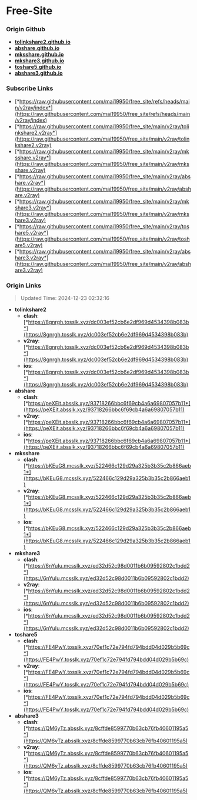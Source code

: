 # Free-Site

### Origin Github

- [**tolinkshare2.github.io**](https://github.com/tolinkshare2/tolinkshare2.github.io)
- [**abshare.github.io**](https://github.com/abshare/abshare.github.io)
- [**mksshare.github.io**](https://github.com/mksshare/mksshare.github.io)
- [**mkshare3.github.io**](https://github.com/mkshare3/mkshare3.github.io)
- [**toshare5.github.io**](https://github.com/toshare5/toshare5.github.io)
- [**abshare3.github.io**](https://github.com/abshare3/abshare3.github.io)

### Subscribe Links

- [*https://raw.githubusercontent.com/mai19950/free_site/refs/heads/main/v2ray/index*](https://raw.githubusercontent.com/mai19950/free_site/refs/heads/main/v2ray/index)
- [*https://raw.githubusercontent.com/mai19950/free_site/main/v2ray/tolinkshare2.v2ray*](https://raw.githubusercontent.com/mai19950/free_site/main/v2ray/tolinkshare2.v2ray)
- [*https://raw.githubusercontent.com/mai19950/free_site/main/v2ray/mksshare.v2ray*](https://raw.githubusercontent.com/mai19950/free_site/main/v2ray/mksshare.v2ray)
- [*https://raw.githubusercontent.com/mai19950/free_site/main/v2ray/abshare.v2ray*](https://raw.githubusercontent.com/mai19950/free_site/main/v2ray/abshare.v2ray)
- [*https://raw.githubusercontent.com/mai19950/free_site/main/v2ray/mkshare3.v2ray*](https://raw.githubusercontent.com/mai19950/free_site/main/v2ray/mkshare3.v2ray)
- [*https://raw.githubusercontent.com/mai19950/free_site/main/v2ray/toshare5.v2ray*](https://raw.githubusercontent.com/mai19950/free_site/main/v2ray/toshare5.v2ray)
- [*https://raw.githubusercontent.com/mai19950/free_site/main/v2ray/abshare3.v2ray*](https://raw.githubusercontent.com/mai19950/free_site/main/v2ray/abshare3.v2ray)

### Origin Links

> Updated Time: 2024-12-23 02:32:16

- **tolinkshare2**
  - **clash**: [*https://8gnrgh.tosslk.xyz/dc003ef52cb6e2df969d4534398b083b*](https://8gnrgh.tosslk.xyz/dc003ef52cb6e2df969d4534398b083b)
  - **v2ray**: [*https://8gnrgh.tosslk.xyz/dc003ef52cb6e2df969d4534398b083b*](https://8gnrgh.tosslk.xyz/dc003ef52cb6e2df969d4534398b083b)
  - **ios**: [*https://8gnrgh.tosslk.xyz/dc003ef52cb6e2df969d4534398b083b*](https://8gnrgh.tosslk.xyz/dc003ef52cb6e2df969d4534398b083b)
- **abshare**
  - **clash**: [*https://peXEit.absslk.xyz/93718266bbc6f69cb4a6a69807057b11*](https://peXEit.absslk.xyz/93718266bbc6f69cb4a6a69807057b11)
  - **v2ray**: [*https://peXEit.absslk.xyz/93718266bbc6f69cb4a6a69807057b11*](https://peXEit.absslk.xyz/93718266bbc6f69cb4a6a69807057b11)
  - **ios**: [*https://peXEit.absslk.xyz/93718266bbc6f69cb4a6a69807057b11*](https://peXEit.absslk.xyz/93718266bbc6f69cb4a6a69807057b11)
- **mksshare**
  - **clash**: [*https://bKEuG8.mcsslk.xyz/522466c129d29a325b3b35c2b866aeb1*](https://bKEuG8.mcsslk.xyz/522466c129d29a325b3b35c2b866aeb1)
  - **v2ray**: [*https://bKEuG8.mcsslk.xyz/522466c129d29a325b3b35c2b866aeb1*](https://bKEuG8.mcsslk.xyz/522466c129d29a325b3b35c2b866aeb1)
  - **ios**: [*https://bKEuG8.mcsslk.xyz/522466c129d29a325b3b35c2b866aeb1*](https://bKEuG8.mcsslk.xyz/522466c129d29a325b3b35c2b866aeb1)
- **mkshare3**
  - **clash**: [*https://6nYuIu.mcsslk.xyz/ed32d52c98d0011b6b09592802c1bdd2*](https://6nYuIu.mcsslk.xyz/ed32d52c98d0011b6b09592802c1bdd2)
  - **v2ray**: [*https://6nYuIu.mcsslk.xyz/ed32d52c98d0011b6b09592802c1bdd2*](https://6nYuIu.mcsslk.xyz/ed32d52c98d0011b6b09592802c1bdd2)
  - **ios**: [*https://6nYuIu.mcsslk.xyz/ed32d52c98d0011b6b09592802c1bdd2*](https://6nYuIu.mcsslk.xyz/ed32d52c98d0011b6b09592802c1bdd2)
- **toshare5**
  - **clash**: [*https://FE4PwY.tosslk.xyz/70ef1c72e794fd794bdd04d029b5b69c*](https://FE4PwY.tosslk.xyz/70ef1c72e794fd794bdd04d029b5b69c)
  - **v2ray**: [*https://FE4PwY.tosslk.xyz/70ef1c72e794fd794bdd04d029b5b69c*](https://FE4PwY.tosslk.xyz/70ef1c72e794fd794bdd04d029b5b69c)
  - **ios**: [*https://FE4PwY.tosslk.xyz/70ef1c72e794fd794bdd04d029b5b69c*](https://FE4PwY.tosslk.xyz/70ef1c72e794fd794bdd04d029b5b69c)
- **abshare3**
  - **clash**: [*https://QM6yTz.absslk.xyz/8cffde8599770b63cb76fb40601195a5*](https://QM6yTz.absslk.xyz/8cffde8599770b63cb76fb40601195a5)
  - **v2ray**: [*https://QM6yTz.absslk.xyz/8cffde8599770b63cb76fb40601195a5*](https://QM6yTz.absslk.xyz/8cffde8599770b63cb76fb40601195a5)
  - **ios**: [*https://QM6yTz.absslk.xyz/8cffde8599770b63cb76fb40601195a5*](https://QM6yTz.absslk.xyz/8cffde8599770b63cb76fb40601195a5)
